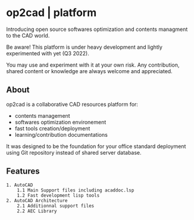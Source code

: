 # op2cad | platform
Introducing open source softwares optimization and contents managment to the CAD world.

Be aware! This platform is under heavy development and lightly experimented with yet (Q3 2022). 

You may use and experiment with it at your own risk. Any contribution, shared content or knowledge are always welcome and appreciated.

## About

op2cad is a collaborative CAD resources platform for:

- contents management
- softwares optimization environement 
- fast tools creation/deployment
- learning/contribution documentations

It was designed to be the foundation for your office standard deployment using Git repository instead of shared server database.

## Features

```features
1. AutoCAD
    1.1 Main Support files including acaddoc.lsp
    1.2 Fast development lisp tools
2. AutoCAD Architecture
    2.1 Additionnal support files
    2.2 AEC Library
```

